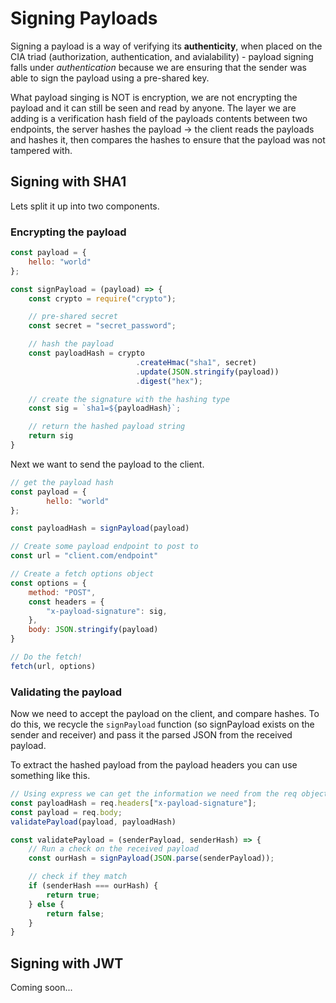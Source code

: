 # Signing Payloads

Signing a payload is a way of verifying its **authenticity**, when placed on the CIA triad (authorization, authentication, and avialability) - payload signing falls under *authentication* because we are ensuring that the sender was able to sign the payload using a pre-shared key.

What payload singing is NOT is encryption, we are not encrypting the payload and it can still be seen and read by anyone. The layer we are adding is a verification hash field of the payloads contents between two endpoints, the server hashes the payload -> the client reads the payloads and hashes it, then compares the hashes to ensure that the payload was not tampered with.

## Signing with SHA1

Lets split it up into two components.

### Encrypting the payload

```js
const payload = {
    hello: "world"
};

const signPayload = (payload) => {
    const crypto = require("crypto");

    // pre-shared secret
    const secret = "secret_password";

    // hash the payload
    const payloadHash = crypto
                            .createHmac("sha1", secret)
                            .update(JSON.stringify(payload))
                            .digest("hex");

    // create the signature with the hashing type
    const sig = `sha1=${payloadHash}`;

    // return the hashed payload string
    return sig
}
```

Next we want to send the payload to the client.

```js
// get the payload hash
const payload = {
        hello: "world"
};

const payloadHash = signPayload(payload)

// Create some payload endpoint to post to
const url = "client.com/endpoint"

// Create a fetch options object
const options = {
    method: "POST",
    const headers = {
        "x-payload-signature": sig,
    },
    body: JSON.stringify(payload)
}

// Do the fetch!
fetch(url, options)
```

### Validating the payload

Now we need to accept the payload on the client, and compare hashes.
To do this, we recycle the `signPayload` function (so signPayload exists on the sender and receiver) and pass it the parsed JSON from the received payload.

To extract the hashed payload from the payload headers you can use something like this.

```js
// Using express we can get the information we need from the req object
const payloadHash = req.headers["x-payload-signature"];
const payload = req.body;
validatePayload(payload, payloadHash)
```

```js
const validatePayload = (senderPayload, senderHash) => {
    // Run a check on the received payload
    const ourHash = signPayload(JSON.parse(senderPayload));

    // check if they match
    if (senderHash === ourHash) {
        return true;
    } else {
        return false;
    }
}
```

## Signing with JWT

Coming soon...
